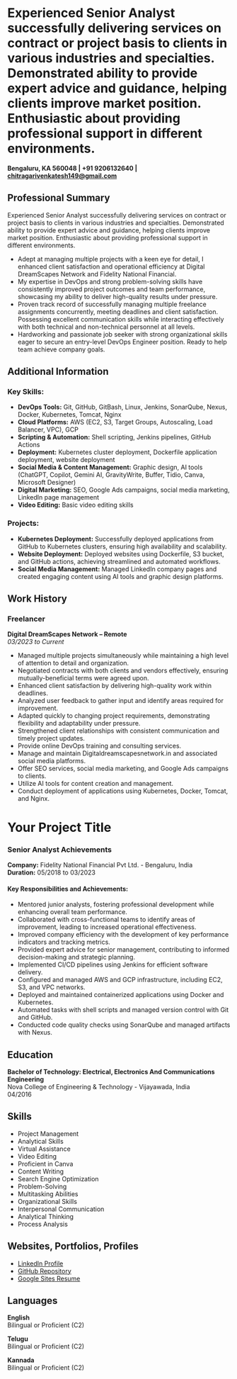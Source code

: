 # Experienced Senior Analyst successfully delivering services on contract or project basis to clients in various industries and specialties. Demonstrated ability to provide expert advice and guidance, helping clients improve market position. Enthusiastic about providing professional support in different environments.

**Bengaluru, KA 560048 | +91 9206132640 | chitragarivenkatesh149@gmail.com**

## Professional Summary

Experienced Senior Analyst successfully delivering services on contract or project basis to clients in various industries and specialties. Demonstrated ability to provide expert advice and guidance, helping clients improve market position. Enthusiastic about providing professional support in different environments.

- Adept at managing multiple projects with a keen eye for detail, I enhanced client satisfaction and operational efficiency at Digital DreamScapes Network and Fidelity National Financial.
- My expertise in DevOps and strong problem-solving skills have consistently improved project outcomes and team performance, showcasing my ability to deliver high-quality results under pressure.
- Proven track record of successfully managing multiple freelance assignments concurrently, meeting deadlines and client satisfaction. Possessing excellent communication skills while interacting effectively with both technical and non-technical personnel at all levels.
- Hardworking and passionate job seeker with strong organizational skills eager to secure an entry-level DevOps Engineer position. Ready to help team achieve company goals.

## Additional Information

### Key Skills:

- **DevOps Tools:** Git, GitHub, GitBash, Linux, Jenkins, SonarQube, Nexus, Docker, Kubernetes, Tomcat, Nginx
- **Cloud Platforms:** AWS (EC2, S3, Target Groups, Autoscaling, Load Balancer, VPC), GCP
- **Scripting & Automation:** Shell scripting, Jenkins pipelines, GitHub Actions
- **Deployment:** Kubernetes cluster deployment, Dockerfile application deployment, website deployment
- **Social Media & Content Management:** Graphic design, AI tools (ChatGPT, Copilot, Gemini AI, GravityWrite, Buffer, Tidio, Canva, Microsoft Designer)
- **Digital Marketing:** SEO, Google Ads campaigns, social media marketing, LinkedIn page management
- **Video Editing:** Basic video editing skills

### Projects:

- **Kubernetes Deployment:** Successfully deployed applications from GitHub to Kubernetes clusters, ensuring high availability and scalability.
- **Website Deployment:** Deployed websites using Dockerfile, S3 bucket, and GitHub actions, achieving streamlined and automated workflows.
- **Social Media Management:** Managed LinkedIn company pages and created engaging content using AI tools and graphic design platforms.

## Work History

### Freelancer
**Digital DreamScapes Network – Remote**  
*03/2023 to Current*

- Managed multiple projects simultaneously while maintaining a high level of attention to detail and organization.
- Negotiated contracts with both clients and vendors effectively, ensuring mutually-beneficial terms were agreed upon.
- Enhanced client satisfaction by delivering high-quality work within deadlines.
- Analyzed user feedback to gather input and identify areas required for improvement.
- Adapted quickly to changing project requirements, demonstrating flexibility and adaptability under pressure.
- Strengthened client relationships with consistent communication and timely project updates.
- Provide online DevOps training and consulting services.
- Manage and maintain Digitaldreamscapesnetwork.in and associated social media platforms.
- Offer SEO services, social media marketing, and Google Ads campaigns to clients.
- Utilize AI tools for content creation and management.
- Conduct deployment of applications using Kubernetes, Docker, Tomcat, and Nginx.

# Your Project Title

### Senior Analyst Achievements

**Company:** Fidelity National Financial Pvt Ltd. - Bengaluru, India  
**Duration:** 05/2018 to 03/2023

#### Key Responsibilities and Achievements:
- Mentored junior analysts, fostering professional development while enhancing overall team performance.
- Collaborated with cross-functional teams to identify areas of improvement, leading to increased operational effectiveness.
- Improved company efficiency with the development of key performance indicators and tracking metrics.
- Provided expert advice for senior management, contributing to informed decision-making and strategic planning.
- Implemented CI/CD pipelines using Jenkins for efficient software delivery.
- Configured and managed AWS and GCP infrastructure, including EC2, S3, and VPC networks.
- Deployed and maintained containerized applications using Docker and Kubernetes.
- Automated tasks with shell scripts and managed version control with Git and GitHub.
- Conducted code quality checks using SonarQube and managed artifacts with Nexus.

## Education

**Bachelor of Technology: Electrical, Electronics And Communications Engineering**  
Nova College of Engineering & Technology - Vijayawada, India  
04/2016

## Skills

- Project Management
- Analytical Skills
- Virtual Assistance
- Video Editing
- Proficient in Canva
- Content Writing
- Search Engine Optimization
- Problem-Solving
- Multitasking Abilities
- Organizational Skills
- Interpersonal Communication
- Analytical Thinking
- Process Analysis

## Websites, Portfolios, Profiles

- [LinkedIn Profile](https://www.linkedin.com/in/venkatesh-c-608197119)
- [GitHub Repository](https://github.com/GitGuru4DevOps-Venkatesh/CI-CD-Jenkins_Project)
- [Google Sites Resume](https://sites.google.com/view/chitragrivenkatesh-resume/)

## Languages

**English**  
Bilingual or Proficient (C2)

**Telugu**  
Bilingual or Proficient (C2)

**Kannada**  
Bilingual or Proficient (C2)
